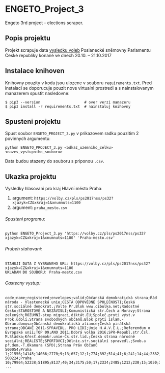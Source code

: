 # ENGETO_Project_3
Engeto 3rd project - elections scraper.

## Popis projektu
Projekt scrapuje data [vysledku voleb](https://volby.cz/pls/ps2017nss/ps?xjazyk=CZ) Poslanecké sněmovny Parlamentu České republiky konané ve dnech 20.10. – 21.10.2017

## Instalace knihoven
Knihovny pouzity v kodu jsou ulozene v souboru `requirements.txt`. Pred instalaci se doporucuje pouzit nove virtualni prostredi a s nainstalovanym manazerem spustit nasledovne:
```
$ pip3 --version                    # over verzi manazeru
$ pip3 install -r requirements.txt  # nainstaluj knihovny
```

## Spusteni projektu
Spust soubor `ENGETO_PROJECT_3.py` v prikazovem radku pouzitim 2 povinnych argumentu:
```
python ENGETO_PROJECT_3.py <odkaz_uzemniho_celku> <nazev_vystupniho_souboru>
```
Data budou stazeny do souboru s priponou `.csv`.

## Ukazka projektu
Vysledky hlasovani pro kraj Hlavní město Praha:

1. argument:  `https://volby.cz/pls/ps2017nss/ps32?xjazyk=CZ&xkraj=1&xnumnuts=1100`
2. argument:  `praha_mesto.csv`

###### Spusteni programu:
```
python ENGETO_Project_3.py 'https://volby.cz/pls/ps2017nss/ps32?xjazyk=CZ&xkraj=1&xnumnuts=1100' 'Praha-mesto.csv'   
```

###### Prubeh stahovani:
```
STAHUJI DATA Z VYBRANEHO URL: https://volby.cz/pls/ps2017nss/ps32?xjazyk=CZ&xkraj=1&xnumnuts=1100
UKLADAM DO SOUBORU: Praha-mesto.csv
```

###### Castecny vystup:
```
code;name;registered;envelopes;valid;Občanská demokratická strana;Řád národa - Vlastenecká unie;CESTA ODPOVĚDNÉ SPOLEČNOSTI;Česká str.sociálně demokrat.;Volte Pr.Blok www.cibulka.net;Radostné Česko;STAROSTOVÉ A NEZÁVISLÍ;Komunistická str.Čech a Moravy;Strana zelených;ROZUMNÍ-stop migraci,diktát.EU;Společ.proti výst.v Prok.údolí;Strana svobodných občanů;Blok proti islam.-Obran.domova;Občanská demokratická aliance;Česká pirátská strana;OBČANÉ 2011-SPRAVEDL. PRO LIDI;Unie H.A.V.E.L.;Referendum o Evropské unii;TOP 09;ANO 2011;Dobrá volba 2016;SPR-Republ.str.Čsl. M.Sládka;Křesť.demokr.unie-Čs.str.lid.;Česká strana národně sociální;REALISTÉ;SPORTOVCI;Dělnic.str.sociální spravedl.;Svob.a př.dem.-T.Okamura (SPD);Strana Práv Občanů
500054;Praha 1;21556;14145;14036;2770;9;13;657;12;1;774;392;514;41;6;241;14;44;2332;5;0;12;2783;1654;1;7;954;3;133;11;2;617;34
500224;Praha 10;79964;52238;51895;8137;40;34;3175;50;17;2334;2485;1212;230;15;1050;35;67;9355;9;8;30;6497;10856;37;53;2398;12;477;69;53;2998;162
...
```
